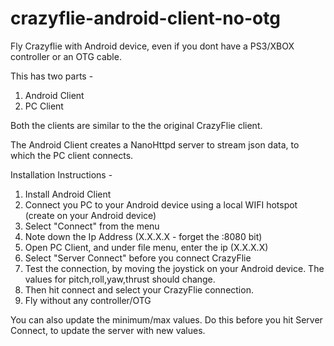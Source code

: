 crazyflie-android-client-no-otg
===============================

Fly Crazyflie with Android device, even if you dont have a PS3/XBOX controller or an OTG cable.

This has two parts - 

1. Android Client 
2. PC Client 

Both the clients are similar to the the original CrazyFlie client.

The Android Client creates a NanoHttpd server to stream json data, to which the PC client connects.  

Installation Instructions - 

1. Install Android Client 
2. Connect you PC to your Android device using a local WIFI hotspot (create on your Android device)
3. Select "Connect" from the menu
4. Note down the Ip Address (X.X.X.X - forget the :8080 bit)
5. Open PC Client, and under file menu, enter the ip (X.X.X.X)
6. Select "Server Connect" before you connect CrazyFlie
7. Test the connection, by moving the joystick on your Android device. The values for pitch,roll,yaw,thrust should change.
8. Then hit connect and select your CrazyFlie connection. 
9. Fly without any controller/OTG

You can also update the minimum/max values. Do this before you hit Server Connect, to update the server with new values.
